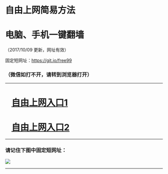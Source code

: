 ﻿# 自由上网简易方法

# 电脑、手机一键翻墙

（2017/10/09 更新，网址有效）

固定短网址：https://git.io/free99

### （微信如打不开，请转到浏览器打开）


***





# &nbsp;&nbsp; <a href="http://ft141968954.fwq-tz-1001.info/fwqtz01.html?t=100900122799 " target="_blank">自由上网入口1</a>
# &nbsp;&nbsp; <a href="http://ft2819920421.fwq-tz-1002.info/fwqtz02.html?t=10090019553 " target="_blank">自由上网入口2</a>
***

### 请记住下图中固定短网址：

<img src="https://s3-us-west-2.amazonaws.com/fwq-1001/yjfq-20170905okok.png" /> 


***

